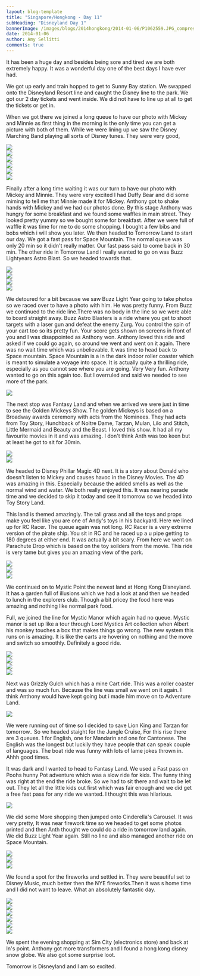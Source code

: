```yaml
---
layout: blog-template
title: "Singapore/Hongkong - Day 11"
subHeading: "Disneyland Day 1"
bannerImage: /images/blogs/2014hongkong/2014-01-06/P1062559.JPG_compressed.JPEG
date: 2014-01-06
author: Amy Sellitti
comments: true
---
```


It has been a huge day and besides being sore and tired we are both extremely happy. It was a wonderful day one of the best days I have ever had.

We got up early and train hopped to get to Sunny Bay station. We swapped onto the Disneyland Resort line and caught the Disney line to the park. We got our 2 day tickets and went inside. We did not have to line up at all to get the tickets or get in.

When we got there we joined a long queue to have our photo with Mickey and Minnie as first thing in the morning is the only time you can get a picture with both of them. While we were lining up we saw the Disney Marching Band playing all sorts of Disney tunes. They were very good,

<div class="center-image"><img src="/images/blogs/2014hongkong/2014-01-06/P1062443.JPG_compressed.JPEG" /></div>
<div class="center-image"><img src="/images/blogs/2014hongkong/2014-01-06/IMG_6272.JPG_compressed.JPEG" /></div>
<div class="center-image"><img src="/images/blogs/2014hongkong/2014-01-06/P1062456.JPG_compressed.JPEG" /></div>
<div class="center-image"><img src="/images/blogs/2014hongkong/2014-01-06/P1062461.JPG_compressed.JPEG" /></div>
<div class="center-image"><img src="/images/blogs/2014hongkong/2014-01-06/IMG_6298.JPG_compressed.JPEG" /></div>
<div class="center-image"><img src="/images/blogs/2014hongkong/2014-01-06/P1062445.JPG_compressed.JPEG" /></div>

Finally after a long time waiting it was our turn to have our photo with Mickey and Minnie. They were very excited I had Duffy Bear and did some miming to tell me that Minnie made it for Mickey. Anthony got to shake hands with Mickey and we had our photos done. By this stage Anthony was hungry for some breakfast and we found some waffles in main street. They looked pretty yummy so we bought some for breakfast. After we were full of waffle it was time for me to do some shopping. I bought a few bibs and bobs which i will show you later. We then headed to Tomorrow Land to start our day. We got a fast pass for Space Mountain. The normal queue was only 20 min so it didn't really matter. Our fast pass said to come back in 30 min. The other ride in Tomorrow Land I really wanted to go on was Buzz Lightyears Astro Blast. So we headed towards that.

<div class="center-image"><img src="/images/blogs/2014hongkong/2014-01-06/IMG_6303.JPG_compressed.JPEG" /></div>
<div class="center-image"><img src="/images/blogs/2014hongkong/2014-01-06/IMG_6305.JPG_compressed.JPEG" /></div>
<div class="center-image"><img src="/images/blogs/2014hongkong/2014-01-06/IMG_6311.JPG_compressed.JPEG" /></div>
<div class="center-image"><img src="/images/blogs/2014hongkong/2014-01-06/IMG_6307.JPG_compressed.JPEG" /></div>

We detoured for a bit because we saw Buzz Light Year going to take photos so we raced over to have a photo with him. He was pretty funny. From Buzz we continued to the ride line.There was no body in the line so we were able to board straight away. Buzz Astro Blasters is a ride where you get to shoot targets with a laser gun and defeat the enemy Zurg. You control the spin of your cart too so its pretty fun. Your score gets shown on screens in front of you and I was disappointed as Anthony won. Anthony loved this ride and asked if we could go again, so around we went and went on it again. There was no wait time which was unbelievable. It was time to head back to Space mountain. Space Mountain is a in the dark indoor roller coaster which is meant to simulate a voyage into space. It is actually quite a thrilling ride, especially as you cannot see where you are going. Very Very fun. Anthony wanted to go on this again too. But I overruled and said we needed to see more of the park.

<div class="center-image"><img src="/images/blogs/2014hongkong/2014-01-06/IMG_6314.JPG_compressed.JPEG" /></div>

The next stop was Fantasy Land and when we arrived we were just in time to see the Golden Mickeys Show. The golden Mickeys is based on a Broadway awards ceremony with acts from the Nominees. They had acts from Toy Story, Hunchback of Noltre Dame, Tarzan, Mulan, Lilo and Stitch, Little Mermaid and Beauty and the Beast. I loved this show. It had all my favourite movies in it and was amazing. I don't think Anth was too keen but at least he got to sit for 30min.

<div class="center-image"><img src="/images/blogs/2014hongkong/2014-01-06/IMG_6391.JPG_compressed.JPEG" /></div>
<div class="center-image"><img src="/images/blogs/2014hongkong/2014-01-06/IMG_6392.JPG_compressed.JPEG" /></div>

We headed to Disney Phillar Magic 4D next. It is a story about Donald who doesn't listen to Mickey and causes havoc in the Disney Movies. The 4D was amazing in this. Especially because the added smells as well as the normal wind and water. We both really enjoyed this. It was nearing parade time and we decided to skip it today and see it tomorrow so we headed into Toy Story Land.

This land is themed amazingly. The tall grass and all the toys and props make you feel like you are one of Andy's toys in his backyard. Here we lined up for RC Racer. The queue again was not long. RC Racer is a very extreme version of the pirate ship. You sit in RC and he raced up a u pipe getting to 180 degrees at either end. It was actually a bit scary. From here we went on Parachute Drop which is based on the toy soilders from the movie. This ride is very tame but gives you an amazing view of the park.

<div class="center-image"><img src="/images/blogs/2014hongkong/2014-01-06/IMG_6397.JPG_compressed.JPEG" /></div>
<div class="center-image"><img src="/images/blogs/2014hongkong/2014-01-06/IMG_6402.JPG_compressed.JPEG" /></div>
<div class="center-image"><img src="/images/blogs/2014hongkong/2014-01-06/IMG_6411.JPG_compressed.JPEG" /></div>

We continued on to Mystic Point the newest land at Hong Kong Disneyland. It has a garden full of illusions which we had a look at and then we headed to lunch in the explorers club. Though a bit pricey the food here was amazing and nothing like normal park food.

Full, we joined the line for Mystic Manor which again had no queue. Mystic manor is set up like a tour through Lord Mystics Art collection when Albert his monkey touches a box that makes things go wrong. The new system this runs on is amazing. It is like the carts are hovering on nothing and the move and switch so smoothly. Definitely a good ride.

<div class="center-image"><img src="/images/blogs/2014hongkong/2014-01-06/IMG_6417.JPG_compressed.JPEG" /></div>
<div class="center-image"><img src="/images/blogs/2014hongkong/2014-01-06/IMG_6429.JPG_compressed.JPEG" /></div>
<div class="center-image"><img src="/images/blogs/2014hongkong/2014-01-06/IMG_6433.JPG_compressed.JPEG" /></div>
<div class="center-image"><img src="/images/blogs/2014hongkong/2014-01-06/IMG_6435.JPG_compressed.JPEG" /></div>

Next was Grizzly Gulch which has a mine Cart ride. This was a roller coaster and was so much fun. Because the line was small we went on it again. I think Anthony would have kept going but i made him move on to Adventure Land.

<div class="center-image"><img src="/images/blogs/2014hongkong/2014-01-06/IMG_6444.JPG_compressed.JPEG" /></div>

We were running out of time so I decided to save Lion King and Tarzan for tomorrow.. So we headed staight for the Jungle Cruise, For this rise there are 3 queues. 1 for English, one for Mandarin and one for Cantonese. The English was the longest but luckily they have people that can speak couple of languages. The boat ride was funny with lots of lame jokes thrown in. Ahhh good times.

It was dark and I wanted to head to Fantasy Land. We used a Fast pass on Poohs hunny Pot adventure which was a slow ride for kids. The funny thing was right at the end the ride broke. So we had to sit there and wait to be let out. They let all the little kids out first which was fair enough and we did get a free fast pass for any ride we wanted. I thought this was hilarious.

<div class="center-image"><img src="/images/blogs/2014hongkong/2014-01-06/P1062470.JPG_compressed.JPEG" /></div>

We did some More shopping then jumped onto Cinderella's Carousel. It was very pretty, It was near firework time so we headed to get some photos printed and then Anth thought we could do a ride in tomorrow land again. We did Buzz Light Year again. Still no line and also managed another ride on Space Mountain.

<div class="center-image"><img src="/images/blogs/2014hongkong/2014-01-06/P1062497.JPG_compressed.JPEG" /></div>
<div class="center-image"><img src="/images/blogs/2014hongkong/2014-01-06/IMG_6456.JPG_compressed.JPEG" /></div>
<div class="center-image"><img src="/images/blogs/2014hongkong/2014-01-06/IMG_6458.JPG_compressed.JPEG" /></div>

We found a spot for the fireworks and settled in. They were beautiful set to Disney Music, much better then the NYE fireworks.Then it was s home time and I did not want to leave. What an absolutely fantastic day.

<div class="center-image"><img src="/images/blogs/2014hongkong/2014-01-06/P1062559.JPG_compressed.JPEG" /></div>
<div class="center-image"><img src="/images/blogs/2014hongkong/2014-01-06/P1062592.JPG_compressed.JPEG" /></div>
<div class="center-image"><img src="/images/blogs/2014hongkong/2014-01-06/P1062624.JPG_compressed.JPEG" /></div>
<div class="center-image"><img src="/images/blogs/2014hongkong/2014-01-06/P1062501.JPG_compressed.JPEG" /></div>
<div class="center-image"><img src="/images/blogs/2014hongkong/2014-01-06/IMG_6493.JPG_compressed.JPEG" /></div>
<div class="center-image"><img src="/images/blogs/2014hongkong/2014-01-06/IMG_6466.JPG_compressed.JPEG" /></div>

We spent the evening shopping at Sim City (electronics store) and back at In's point. Anthony got more transformers and I found a hong kong disney snow globe. We also got some surprise loot.

Tomorrow is Disneyland and I am so excited.

